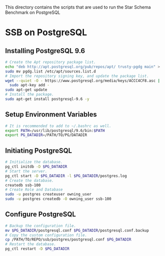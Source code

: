 This directory contains the scripts that are used to run the Star Schema Benchmark on PostgreSQL

# SSB on PostgreSQL

## Installing PostgreSQL 9.6

```bash
# Create the Apt repository package list.
echo "deb http://apt.postgresql.org/pub/repos/apt/ trusty-pgdg main" > pgdg.list
sudo mv pgdg.list /etc/apt/sources.list.d
# Import the repository signing key, and update the package list.
wget --quiet -O - https://www.postgresql.org/media/keys/ACCC4CF8.asc | \
  sudo apt-key add -
sudo apt-get update
# Install the package.
sudo apt-get install postgresql-9.6 -y
```

## Setup Environment Variables
```bash
# It is recommended to add to ~/.bashrc as well.
export PATH=/usr/lib/postgresql/9.6/bin:$PATH
export PG_DATADIR=/PATH/TO/PG/DATADIR
```

## Initiating PostgreSQL
```bash
# Initialize the database.
pg_ctl initdb -D $PG_DATADIR
# Start the server.
pg_ctl start -D $PG_DATADIR -l $PG_DATADIR/postgres.log
# Create the database.
createdb ssb-100
# Create Role and Database
sudo -u postgres createuser owning_user
sudo -u postgres createdb -O owning_user ssb-100
```

## Configure PostgreSQL
```bash
# Backup the configuration file.
mv $PG_DATADIR/postgresql.conf $PG_DATADIR/postgresql.conf.backup
# Copy the custom configuration file.
cp /PATH/TO/REPO/ssb/postgres/postgresql.conf $PG_DATADIR
# Restart the database.
pg_ctl restart -D $PG_DATADIR
```
